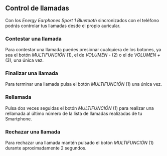 ## Control de llamadas

Con los *Energy Earphones Sport 1 Bluetooth* sincronizados con el teléfono podrás controlar tus llamadas desde el propio auricular.

### Contestar una llamada
Para contestar una llamada puedes presionar cualquiera de los botones, ya sea el botón *MULTIFUNCIÓN* (1), el de *VOLUMEN -* (2) o el de *VOLUMEN  +* (3), una única vez.

### Finalizar una llamada
Para terminar una llamada pulsa el botón *MULTIFUNCIÓN* (1) una única vez.

### Rellamada
Pulsa dos veces seguidas el botón *MULTIFUNCIÓN* (1) para realizar una rellamada al último número de la lista de llamadas realizadas de tu Smartphone.

### Rechazar una llamada
Para rechazar una llamada mantén pulsado el botón *MULTIFUNCIÓN* (1) durante aproximadamente 2 segundos.
